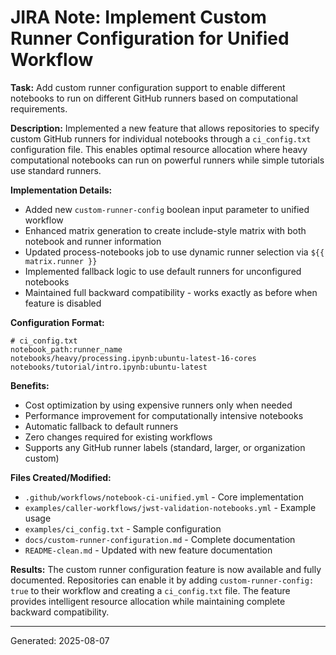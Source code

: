 # JIRA Note: Implement Custom Runner Configuration for Unified Workflow

**Task:** Add custom runner configuration support to enable different notebooks to run on different GitHub runners based on computational requirements.

**Description:**
Implemented a new feature that allows repositories to specify custom GitHub runners for individual notebooks through a `ci_config.txt` configuration file. This enables optimal resource allocation where heavy computational notebooks can run on powerful runners while simple tutorials use standard runners.

**Implementation Details:**
- Added new `custom-runner-config` boolean input parameter to unified workflow
- Enhanced matrix generation to create include-style matrix with both notebook and runner information
- Updated process-notebooks job to use dynamic runner selection via `${{ matrix.runner }}`
- Implemented fallback logic to use default runners for unconfigured notebooks
- Maintained full backward compatibility - works exactly as before when feature is disabled

**Configuration Format:**
```
# ci_config.txt
notebook_path:runner_name
notebooks/heavy/processing.ipynb:ubuntu-latest-16-cores
notebooks/tutorial/intro.ipynb:ubuntu-latest
```

**Benefits:**
- Cost optimization by using expensive runners only when needed
- Performance improvement for computationally intensive notebooks
- Automatic fallback to default runners
- Zero changes required for existing workflows
- Supports any GitHub runner labels (standard, larger, or organization custom)

**Files Created/Modified:**
- `.github/workflows/notebook-ci-unified.yml` - Core implementation
- `examples/caller-workflows/jwst-validation-notebooks.yml` - Example usage
- `examples/ci_config.txt` - Sample configuration
- `docs/custom-runner-configuration.md` - Complete documentation
- `README-clean.md` - Updated with new feature documentation

**Results:**
The custom runner configuration feature is now available and fully documented. Repositories can enable it by adding `custom-runner-config: true` to their workflow and creating a `ci_config.txt` file. The feature provides intelligent resource allocation while maintaining complete backward compatibility.

---
Generated: 2025-08-07
